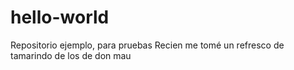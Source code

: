 # hello-world
Repositorio ejemplo, para pruebas
Recien me tomé un refresco de tamarindo de los de don mau
